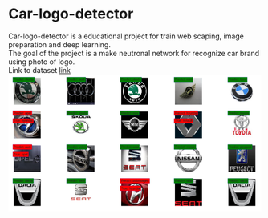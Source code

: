 # Car-logo-detector

Car-logo-detector is a educational project for train web scaping, image preparation and deep learning.
<br>The goal of the project is a make neutronal network for recognize car brand using photo of logo.
<br>Link to dataset  [link](https://drive.google.com/open?id=1j5ADjXvQrdkA7htBxE3nsVVe05S878pB)
![image](/logo_pred_image.png)





